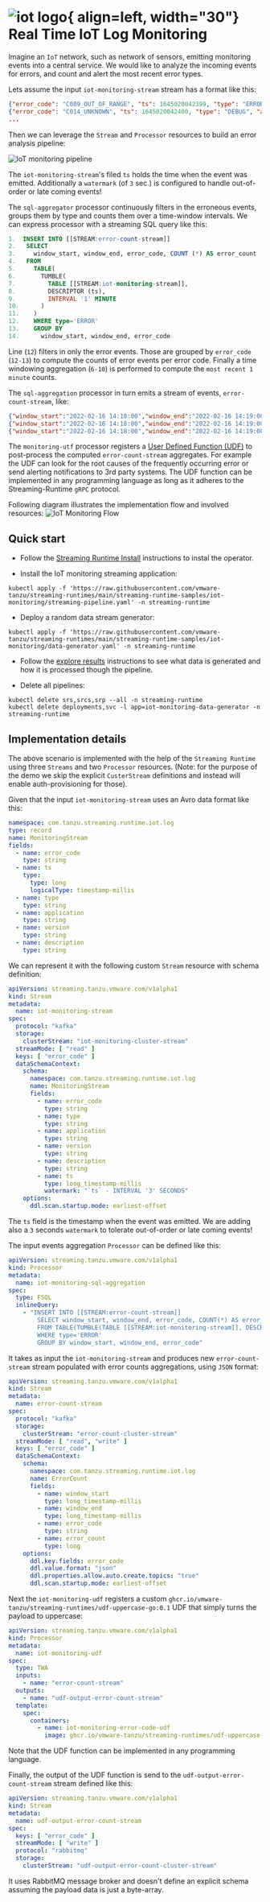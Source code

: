 # ![iot logo](./iot-logo.png){ align=left, width="30"}  Real Time IoT Log Monitoring

Imagine an `IoT` network, such as network of sensors, emitting monitoring events into a central service. 
We would like to analyze the incoming events for errors, and count and alert the most recent error types.

Lets assume the input `iot-monitoring-stream` stream has a format like this:

```json
{"error_code": "C009_OUT_OF_RANGE", "ts": 1645020042399, "type": "ERROR", "application": "Hatity", "version": "1.16.4 ", "description": "Chuck Norris can binary search unsorted data."}
{"error_code": "C014_UNKNOWN", "ts": 1645020042400, "type": "DEBUG", "application": "Mat Lam Tam", "version": "5.0.9 ", "description": "Chuck Norris doesn't bug hunt, as that signifies a probability of failure. He goes bug killing."}
...
```

Then we can leverage the `Stream` and `Processor` resources to build an error analysis pipeline:

![IoT monitoring pipeline](iot-monitoring-sr-pipeline.svg)

The `iot-monitoring-stream`'s filed `ts` holds the time when the event was emitted. 
Additionally a `watermark` (of `3` sec.) is configured to handle out-of-order or late coming events!

The `sql-aggregator` processor continuously filters in the erroneous events, groups them by type and counts them over a time-window intervals.
We can express processor with a streaming SQL query like this:

```sql
1.  INSERT INTO [[STREAM:error-count-stream]] 
2.   SELECT
3.     window_start, window_end, error_code, COUNT (*) AS error_count
4.   FROM
5.     TABLE(
6.       TUMBLE(
7.         TABLE [[STREAM:iot-monitoring-stream]],
8.         DESCRIPTOR (ts),
9.         INTERVAL '1' MINUTE
10.      )
11.    )
12.    WHERE type='ERROR'
13.    GROUP BY
14.      window_start, window_end, error_code
```

Line (`12`) filters in only the error events.
Those are grouped by `error_code` (`12-13`) to compute the counts of error events per error code.
Finally a time windowing aggregation (`6-10`) is performed to compute the `most recent 1 minute` counts.

The `sql-aggregation` processor in turn emits a stream of events, `error-count-stream`, like:

```json
{"window_start":"2022-02-16 14:18:00","window_end":"2022-02-16 14:19:00","error_code":"C007_INVALID_ARGUMENT","error_count":16}
{"window_start":"2022-02-16 14:18:00","window_end":"2022-02-16 14:19:00","error_code":"C011_RESOURCE_EXHAUSTED","error_count":28}
{"window_start":"2022-02-16 14:18:00","window_end":"2022-02-16 14:19:00","error_code":"C008_NOT_FOUND","error_count":28}
```

The `monitoring-utf` processor registers a [User Defined Function (UDF)](../../user-defined-functions) to post-process the computed `error-count-stream` aggregates.
For example the UDF can look for the root causes of the frequently occurring error or send alerting notifications to 3rd party systems.
The UDF function can be implemented in any programming language as long as it adheres to the Streaming-Runtime `gRPC` protocol.

Following diagram illustrates the implementation flow and involved resources:
![IoT Monitoring Flow](iot-monitoring.svg)

## Quick start

- Follow the [Streaming Runtime Install](../../install.md) instructions to instal the operator.

- Install the IoT monitoring streaming application:
```shell
kubectl apply -f 'https://raw.githubusercontent.com/vmware-tanzu/streaming-runtimes/main/streaming-runtime-samples/iot-monitoring/streaming-pipeline.yaml' -n streaming-runtime
```

- Deploy a random data stream generator:
```shell
kubectl apply -f 'https://raw.githubusercontent.com/vmware-tanzu/streaming-runtimes/main/streaming-runtime-samples/iot-monitoring/data-generator.yaml' -n streaming-runtime
```

- Follow the [explore results](../../instructions/#explore-the-results) instructions to see what data is generated and how it is processed though the pipeline. 

- Delete all pipelines:
```shell
kubectl delete srs,srcs,srp --all -n streaming-runtime 
kubectl delete deployments,svc -l app=iot-monitoring-data-generator -n streaming-runtime
```

## Implementation details

The above scenario is implemented with the help of the `Streaming Runtime` using three `Streams`
and two `Processor` resources.
(Note: for the purpose of the demo we skip the explicit `CusterStream` definitions and instead will enable auth-provisioning for those).

Given that the input `iot-monitoring-stream` uses an Avro data format like this:

```yaml
namespace: com.tanzu.streaming.runtime.iot.log
type: record
name: MonitoringStream
fields:
  - name: error_code
    type: string
  - name: ts
    type:
      type: long
      logicalType: timestamp-millis
  - name: type
    type: string
  - name: application
    type: string
  - name: version
    type: string
  - name: description
    type: string
```

We can represent it with the following custom `Stream` resource with schema definition:

```yaml
apiVersion: streaming.tanzu.vmware.com/v1alpha1
kind: Stream
metadata:
  name: iot-monitoring-stream
spec:
  protocol: "kafka"
  storage:
    clusterStream: "iot-monitoring-cluster-stream"
  streamMode: [ "read" ]
  keys: [ "error_code" ]
  dataSchemaContext:
    schema:
      namespace: com.tanzu.streaming.runtime.iot.log
      name: MonitoringStream
      fields:
        - name: error_code
          type: string
        - name: type
          type: string
        - name: application
          type: string
        - name: version
          type: string
        - name: description
          type: string
        - name: ts
          type: long_timestamp-millis
          watermark: "`ts` - INTERVAL '3' SECONDS"
    options:
      ddl.scan.startup.mode: earliest-offset
```

The `ts` field is the timestamp when the event was emitted.
We are adding also a `3` seconds `watermark` to tolerate out-of-order or late coming events! 

The input events aggregation `Processor` can be defined like this: 

```yaml
apiVersion: streaming.tanzu.vmware.com/v1alpha1
kind: Processor
metadata:
  name: iot-monitoring-sql-aggregation
spec:
  type: FSQL
  inlineQuery:
    - "INSERT INTO [[STREAM:error-count-stream]] 
        SELECT window_start, window_end, error_code, COUNT(*) AS error_count 
        FROM TABLE(TUMBLE(TABLE [[STREAM:iot-monitoring-stream]], DESCRIPTOR(ts), INTERVAL '1' MINUTE)) 
        WHERE type='ERROR' 
        GROUP BY window_start, window_end, error_code"
```

It takes as input the `iot-monitoring-stream` and produces new `error-count-stream` stream populated with error counts aggregations, using `JSON` format:

```yaml
apiVersion: streaming.tanzu.vmware.com/v1alpha1
kind: Stream
metadata:
  name: error-count-stream
spec:
  protocol: "kafka"
  storage:
    clusterStream: "error-count-cluster-stream"
  streamMode: [ "read", "write" ]
  keys: [ "error_code" ]
  dataSchemaContext:
    schema:
      namespace: com.tanzu.streaming.runtime.iot.log
      name: ErrorCount
      fields:
        - name: window_start
          type: long_timestamp-millis
        - name: window_end
          type: long_timestamp-millis
        - name: error_code
          type: string
        - name: error_count
          type: long
    options:
      ddl.key.fields: error_code
      ddl.value.format: "json"
      ddl.properties.allow.auto.create.topics: "true"
      ddl.scan.startup.mode: earliest-offset
```

Next the `iot-monitoring-udf` registers a custom `ghcr.io/vmware-tanzu/streaming-runtimes/udf-uppercase-go:0.1` UDF that simply turns the payload to uppercase:

```yaml
apiVersion: streaming.tanzu.vmware.com/v1alpha1
kind: Processor
metadata:
  name: iot-monitoring-udf
spec:
  type: TWA
  inputs:
    - name: "error-count-stream"
  outputs:
    - name: "udf-output-error-count-stream"
  template:
    spec:
      containers:
        - name: iot-monitoring-error-code-udf
          image: ghcr.io/vmware-tanzu/streaming-runtimes/udf-uppercase-go:0.1

```

Note that the UDF function can be implemented in any programming language.

Finally, the output of the UDF function is send to the `udf-output-error-count-stream` stream defined like this: 

```yaml
apiVersion: streaming.tanzu.vmware.com/v1alpha1
kind: Stream
metadata:
  name: udf-output-error-count-stream
spec:
  keys: [ "error_code" ]
  streamMode: [ "write" ]
  protocol: "rabbitmq"
  storage:
    clusterStream: "udf-output-error-count-cluster-stream"
```

It uses RabbitMQ message broker and doesn't define an explicit schema assuming the payload data is just a byte-array.


